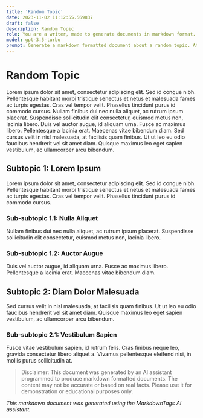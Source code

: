 ```yaml
---
title: 'Random Topic'
date: 2023-11-02 11:12:55.569837
draft: false
description: Random Topic
role: You are a writer, made to generate documents in markdown format. It is very important that all of the documents you generate are in valid markdown format.
model: gpt-3.5-turbo
prompt: Generate a markdown formatted document about a random topic. At the bottom, include a disclaimer explaining that the document was generated by you. The first line of the document should be the title. Make sure that the entire document is in proper markdown format, using a mix of various tags to make the document visually appealing.
---
```


# Random Topic

Lorem ipsum dolor sit amet, consectetur adipiscing elit. Sed id congue nibh. Pellentesque habitant morbi tristique senectus et netus et malesuada fames ac turpis egestas. Cras vel tempor velit. Phasellus tincidunt purus id commodo cursus. Nullam finibus dui nec nulla aliquet, ac rutrum ipsum placerat. Suspendisse sollicitudin elit consectetur, euismod metus non, lacinia libero. Duis vel auctor augue, id aliquam urna. Fusce ac maximus libero. Pellentesque a lacinia erat. Maecenas vitae bibendum diam. Sed cursus velit in nisl malesuada, at facilisis quam finibus. Ut ut leo eu odio faucibus hendrerit vel sit amet diam. Quisque maximus leo eget sapien vestibulum, ac ullamcorper arcu bibendum.

## Subtopic 1: Lorem Ipsum

Lorem ipsum dolor sit amet, consectetur adipiscing elit. Sed id congue nibh. Pellentesque habitant morbi tristique senectus et netus et malesuada fames ac turpis egestas. Cras vel tempor velit. Phasellus tincidunt purus id commodo cursus.

### Sub-subtopic 1.1: Nulla Aliquet

Nullam finibus dui nec nulla aliquet, ac rutrum ipsum placerat. Suspendisse sollicitudin elit consectetur, euismod metus non, lacinia libero.

### Sub-subtopic 1.2: Auctor Augue

Duis vel auctor augue, id aliquam urna. Fusce ac maximus libero. Pellentesque a lacinia erat. Maecenas vitae bibendum diam.

## Subtopic 2: Diam Dolor Malesuada

Sed cursus velit in nisl malesuada, at facilisis quam finibus. Ut ut leo eu odio faucibus hendrerit vel sit amet diam. Quisque maximus leo eget sapien vestibulum, ac ullamcorper arcu bibendum.

### Sub-subtopic 2.1: Vestibulum Sapien

Fusce vitae vestibulum sapien, id rutrum felis. Cras finibus neque leo, gravida consectetur libero aliquet a. Vivamus pellentesque eleifend nisi, in mollis purus sollicitudin at.

> Disclaimer: This document was generated by an AI assistant programmed to produce markdown formatted documents. The content may not be accurate or based on real facts. Please use it for demonstration or educational purposes only.

*This markdown document was generated using the MarkdownTags AI assistant.*